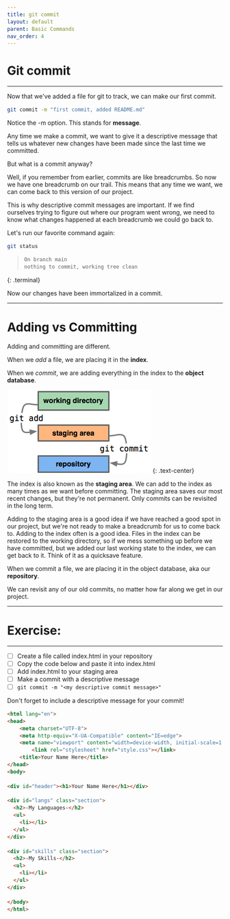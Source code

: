 ```yaml
---
title: git commit
layout: default
parent: Basic Commands
nav_order: 4
---
```


# Git commit
---


Now that we've added a file for git to track, we can make our first commit. 
```bash
git commit -m "first commit, added README.md"
```

Notice the -m option. This stands for __message__. 

Any time we make a commit, we want to give it a descriptive message that tells us whatever new changes have been made since the last time we committed. 

But what is a commit anyway?

Well, if you remember from earlier, commits are like breadcrumbs. So now we have one breadcrumb on our trail. This means that any time we want, we can come back to this version of our project.

This is why descriptive commit messages are important. If we find ourselves trying to figure out where our program went wrong, we need to know what changes happened at each breadcrumb we could go back to.

Let's run our favorite command again:

```bash
git status
```

> ```bash
> On branch main
> nothing to commit, working tree clean
> ```
{: .terminal}

Now our changes have been immortalized in a commit.

---
# Adding vs Committing

Adding and committing are different. 

When we *add* a file, we are placing it in the __index__.

When we *commit*, we are adding everything in the index to the __object database__.
<br>

!["index vs repo"](../images/git-staging-area.png)
{: .text-center}

The index is also known as the __staging area__. We can add to the index as many times as we want before committing. The staging area saves our most recent changes, but they're not permanent. Only commits can be revisited in the long term.

Adding to the staging area is a good idea if we have reached a good spot in our project, but we're not ready to make a breadcrumb for us to come back to. Adding to the index often is a good idea. Files in the index can be restored to the working directory, so if we mess something up before we have committed, but we added our last working state to the index, we can get back to it. Think of it as a quicksave feature.

When we commit a file, we are placing it in the object database, aka our __repository__.

We can revisit any of our old commits, no matter how far along we get in our project.

---
# Exercise:
---

- [ ] Create a file called index.html in your repository
- [ ] Copy the code below and paste it into index.html
- [ ] Add index.html to your staging area
- [ ] Make a commit with a descriptive message 
- [ ] ```git commit -m "<my descriptive commit message>"```

Don't forget to include a descriptive message for your commit!

```html
<html lang="en">
<head>
    <meta charset="UTF-8">
    <meta http-equiv="X-UA-Compatible" content="IE=edge">
    <meta name="viewport" content="width=device-width, initial-scale=1.0">
		<link rel="stylesheet" href="style.css"></link>
    <title>Your Name Here</title>
</head>
<body>

<div id="header"><h1>Your Name Here</h1></div>

<div id="langs" class="section">
  <h2>-My Languages-</h2>
  <ul>
    <li></li>
  </ul>
</div>

<div id="skills" class="section">
  <h2>-My Skills-</h2>
  <ul>
    <li></li>
  </ul>
</div>
    
</body>
</html>
```

